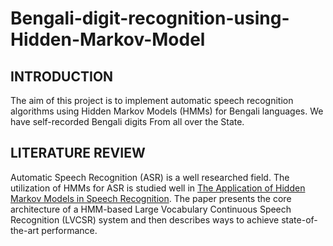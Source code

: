 # Bengali-digit-recognition-using-Hidden-Markov-Model
## INTRODUCTION
The aim of this project is to implement automatic speech recognition algorithms using Hidden Markov Models (HMMs) for Bengali languages. We have self-recorded Bengali digits From all over the State.
## LITERATURE REVIEW
Automatic Speech Recognition (ASR) is a well researched field. The utilization of HMMs for ASR is studied well in [The Application of Hidden Markov Models in Speech Recognition](/References/The_Application_of_Hidden_Markov_Models_in_Speech_Recognition.pdf). The paper presents the core architecture of a HMM-based Large Vocabulary Continuous Speech Recognition (LVCSR) system and then describes ways to achieve state-of-the-art performance.

